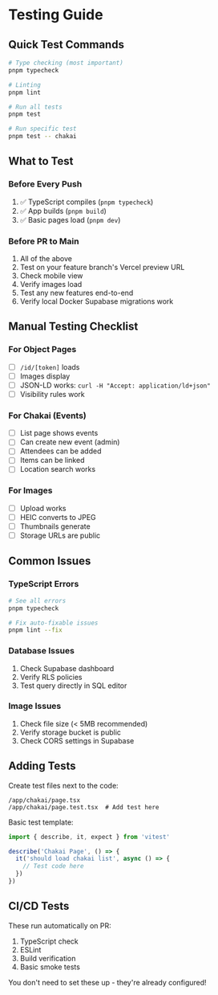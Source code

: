 # Testing Guide

## Quick Test Commands

```bash
# Type checking (most important)
pnpm typecheck

# Linting
pnpm lint

# Run all tests
pnpm test

# Run specific test
pnpm test -- chakai
```

## What to Test

### Before Every Push
1. ✅ TypeScript compiles (`pnpm typecheck`)
2. ✅ App builds (`pnpm build`)
3. ✅ Basic pages load (`pnpm dev`)

### Before PR to Main
1. All of the above
2. Test on your feature branch's Vercel preview URL
3. Check mobile view
4. Verify images load
5. Test any new features end-to-end
6. Verify local Docker Supabase migrations work

## Manual Testing Checklist

### For Object Pages
- [ ] `/id/[token]` loads
- [ ] Images display
- [ ] JSON-LD works: `curl -H "Accept: application/ld+json"`
- [ ] Visibility rules work

### For Chakai (Events)
- [ ] List page shows events
- [ ] Can create new event (admin)
- [ ] Attendees can be added
- [ ] Items can be linked
- [ ] Location search works

### For Images
- [ ] Upload works
- [ ] HEIC converts to JPEG
- [ ] Thumbnails generate
- [ ] Storage URLs are public

## Common Issues

### TypeScript Errors
```bash
# See all errors
pnpm typecheck

# Fix auto-fixable issues
pnpm lint --fix
```

### Database Issues
1. Check Supabase dashboard
2. Verify RLS policies
3. Test query directly in SQL editor

### Image Issues
1. Check file size (< 5MB recommended)
2. Verify storage bucket is public
3. Check CORS settings in Supabase

## Adding Tests

Create test files next to the code:
```
/app/chakai/page.tsx
/app/chakai/page.test.tsx  # Add test here
```

Basic test template:
```typescript
import { describe, it, expect } from 'vitest'

describe('Chakai Page', () => {
  it('should load chakai list', async () => {
    // Test code here
  })
})
```

## CI/CD Tests

These run automatically on PR:
1. TypeScript check
2. ESLint
3. Build verification
4. Basic smoke tests

You don't need to set these up - they're already configured!
